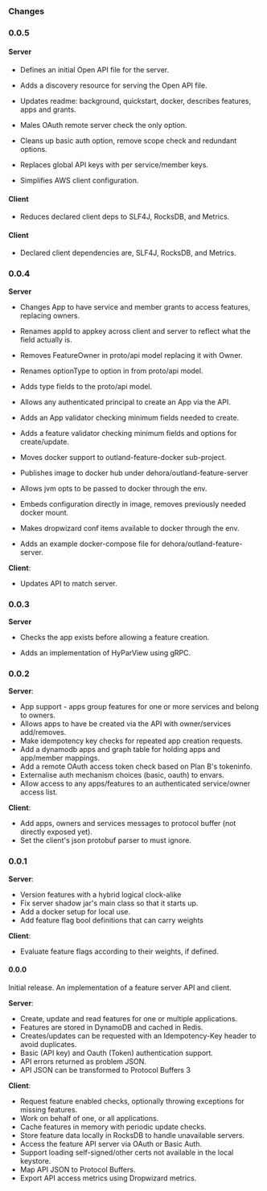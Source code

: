 ### Changes

### 0.0.5

#### Server

 - Defines an initial Open API file for the server.
 
 - Adds a discovery resource for serving the Open API file.
 
 - Updates readme: background, quickstart, docker, describes features, apps and grants.
 
 - Males OAuth remote server check the only option.
 
 - Cleans up basic auth option, remove scope check and redundant options.
 
 - Replaces global API keys with per service/member keys.

 - Simplifies AWS client configuration.
 
#### Client 
 
 - Reduces declared client deps to SLF4J, RocksDB, and Metrics.

#### Client

 - Declared client dependencies are, SLF4J, RocksDB, and Metrics.

### 0.0.4

**Server**

- Changes App to have service and member grants to access features, replacing owners.

- Renames appId to appkey across client and server to reflect what the field actually is.

- Removes FeatureOwner in proto/api model replacing it with Owner.

- Renames optionType to option in from proto/api model.

- Adds type fields to the proto/api model.

- Allows any authenticated principal to create an App via the API.

- Adds an App validator checking minimum fields needed to create.

- Adds a feature validator checking minimum fields and options for create/update.

- Moves docker support to outland-feature-docker sub-project.

- Publishes image to docker hub under dehora/outland-feature-server

- Allows jvm opts to be passed to docker through the env.

- Embeds configuration directly in image, removes previously needed docker mount.

- Makes dropwizard conf items available to docker through the env.

- Adds an example docker-compose file for dehora/outland-feature-server.

**Client**:

- Updates API to match server.

### 0.0.3

**Server**

- Checks the app exists before allowing a feature creation.

- Adds an implementation of HyParView using gRPC.


### 0.0.2

**Server**:

- App support - apps group features for one or more services and belong to owners.
- Allows apps to have be created via the API with owner/services add/removes.
- Make idempotency key checks for repeated app creation requests.
- Add a dynamodb apps and graph table for holding apps and app/member mappings.
- Add a remote OAuth access token check based on Plan B's tokeninfo.
- Externalise auth mechanism choices (basic, oauth) to envars.
- Allow access to any apps/features to an authenticated service/owner access list.

**Client**:

- Add apps, owners and services messages to protocol buffer (not directly exposed yet).
- Set the client's json protobuf parser to must ignore.


### 0.0.1

**Server**:

- Version features with a hybrid logical clock-alike
- Fix server shadow jar's main class so that it starts up.
- Add a docker setup for local use.
- Add feature flag bool definitions that can carry weights

**Client**:

- Evaluate feature flags according to their weights, if defined.


#### 0.0.0

Initial release. An implementation of a feature server API and client. 

**Server**:
  
- Create, update and read features for one or multiple applications.
- Features are stored in DynamoDB and cached in Redis.
- Creates/updates can be requested with an Idempotency-Key header to avoid duplicates.
- Basic (API key) and Oauth (Token) authentication support.
- API errors returned as problem JSON.
- API JSON can be transformed to Protocol Buffers 3

**Client**:

- Request feature enabled checks, optionally throwing exceptions for missing features.
- Work on behalf of one, or all applications.
- Cache features in memory with periodic update checks.
- Store feature data locally in RocksDB to handle unavailable servers.
- Access the feature API server via OAuth or Basic Auth.
- Support loading self-signed/other certs not available in the local keystore.
- Map API JSON to Protocol Buffers.
- Export API access metrics using Dropwizard metrics.
